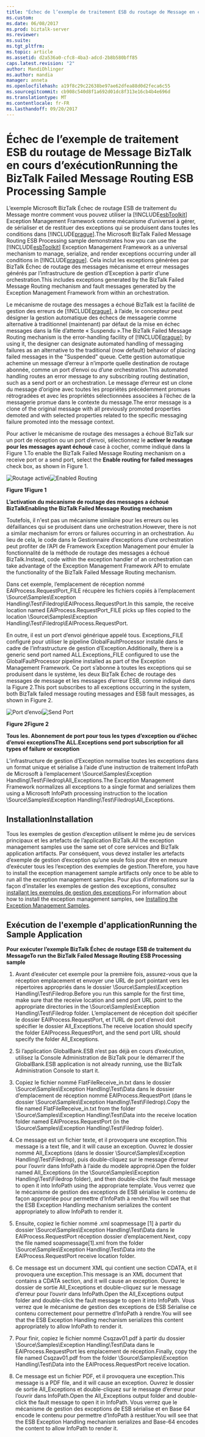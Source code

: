 ```yaml
---
title: "Échec de l’exemple de traitement ESB du routage de Message en cours d’exécution BizTalk | Documents Microsoft"
ms.custom: 
ms.date: 06/08/2017
ms.prod: biztalk-server
ms.reviewer: 
ms.suite: 
ms.tgt_pltfrm: 
ms.topic: article
ms.assetid: d2a536a0-cfc8-4ba3-adcd-2b8b580bff85
caps.latest.revision: "2"
author: MandiOhlinger
ms.author: mandia
manager: anneta
ms.openlocfilehash: a19f8c29c22638be97ae62dfea88d0d2feca6c55
ms.sourcegitcommit: cb908c540d8f1a692d01dc8f313e16cb4b4e696d
ms.translationtype: MT
ms.contentlocale: fr-FR
ms.lasthandoff: 09/20/2017
---
```

# <a name="running-the-biztalk-failed-message-routing-esb-processing-sample"></a><span data-ttu-id="bb851-102">Échec de l’exemple de traitement ESB du routage de Message BizTalk en cours d’exécution</span><span class="sxs-lookup"><span data-stu-id="bb851-102">Running the BizTalk Failed Message Routing ESB Processing Sample</span></span>
<span data-ttu-id="bb851-103">L’exemple Microsoft BizTalk Échec de routage ESB de traitement du Message montre comment vous pouvez utiliser la [!INCLUDE[esbToolkit](../includes/esbtoolkit-md.md)] Exception Management Framework comme mécanisme d’universel à gérer, de sérialiser et de restituer des exceptions qui se produisent dans toutes les conditions dans [!INCLUDE[prague](../includes/prague-md.md)].</span><span class="sxs-lookup"><span data-stu-id="bb851-103">The Microsoft BizTalk Failed Message Routing ESB Processing sample demonstrates how you can use the [!INCLUDE[esbToolkit](../includes/esbtoolkit-md.md)] Exception Management Framework as a universal mechanism to manage, serialize, and render exceptions occurring under all conditions in [!INCLUDE[prague](../includes/prague-md.md)].</span></span> <span data-ttu-id="bb851-104">Cela inclut les exceptions générées par BizTalk Échec de routage des messages mécanisme et erreur messages générés par l’infrastructure de gestion d’Exception à partir d’une orchestration.</span><span class="sxs-lookup"><span data-stu-id="bb851-104">This includes exceptions generated by the BizTalk Failed Message Routing mechanism and fault messages generated by the Exception Management Framework from within an orchestration.</span></span>  
  
 <span data-ttu-id="bb851-105">Le mécanisme de routage des messages a échoué BizTalk est la facilité de gestion des erreurs de [!INCLUDE[prague](../includes/prague-md.md)], à l’aide, le concepteur peut désigner la gestion automatique des échecs de messagerie comme alternative à traditionnel (maintenant) par défaut de la mise en échec messages dans la file d’attente « Suspendu ».</span><span class="sxs-lookup"><span data-stu-id="bb851-105">The BizTalk Failed Message Routing mechanism is the error-handling facility of [!INCLUDE[prague](../includes/prague-md.md)]; by using it, the designer can designate automated handling of messaging failures as an alternative to the traditional (now default) behavior of placing failed messages in the "Suspended" queue.</span></span> <span data-ttu-id="bb851-106">Cette gestion automatique achemine un message d’erreur à n’importe quelle destination de routage abonnée, comme un port d’envoi ou d’une orchestration.</span><span class="sxs-lookup"><span data-stu-id="bb851-106">This automated handling routes an error message to any subscribing routing destination, such as a send port or an orchestration.</span></span> <span data-ttu-id="bb851-107">Le message d’erreur est un clone du message d’origine avec toutes les propriétés précédemment promues rétrogradées et avec les propriétés sélectionnées associées à l’échec de la messagerie promue dans le contexte du message.</span><span class="sxs-lookup"><span data-stu-id="bb851-107">The error message is a clone of the original message with all previously promoted properties demoted and with selected properties related to the specific messaging failure promoted into the message context.</span></span>  
  
 <span data-ttu-id="bb851-108">Pour activer le mécanisme de routage des messages a échoué BizTalk sur un port de réception ou un port d’envoi, sélectionnez le **activer le routage pour les messages ayant échoué** case à cocher, comme indiqué dans la Figure 1.</span><span class="sxs-lookup"><span data-stu-id="bb851-108">To enable the BizTalk Failed Message Routing mechanism on a receive port or a send port, select the **Enable routing for failed messages** check box, as shown in Figure 1.</span></span>  
  
 <span data-ttu-id="bb851-109">![Routage activé](../esb-toolkit/media/ch6-enabledrouting.gif "§ 6-EnabledRouting")</span><span class="sxs-lookup"><span data-stu-id="bb851-109">![Enabled Routing](../esb-toolkit/media/ch6-enabledrouting.gif "Ch6-EnabledRouting")</span></span>  
  
 <span data-ttu-id="bb851-110">**Figure 1**</span><span class="sxs-lookup"><span data-stu-id="bb851-110">**Figure 1**</span></span>  
  
 <span data-ttu-id="bb851-111">**L’activation du mécanisme de routage des messages a échoué BizTalk**</span><span class="sxs-lookup"><span data-stu-id="bb851-111">**Enabling the BizTalk Failed Message Routing mechanism**</span></span>  
  
 <span data-ttu-id="bb851-112">Toutefois, il n'est pas un mécanisme similaire pour les erreurs ou les défaillances qui se produisent dans une orchestration.</span><span class="sxs-lookup"><span data-stu-id="bb851-112">However, there is not a similar mechanism for errors or failures occurring in an orchestration.</span></span> <span data-ttu-id="bb851-113">Au lieu de cela, le code dans le Gestionnaire d’exceptions d’une orchestration peut profiter de l’API de Framework Exception Management pour émuler la fonctionnalité de la méthode de routage des messages a échoué BizTalk.</span><span class="sxs-lookup"><span data-stu-id="bb851-113">Instead, code within the exception handler of an orchestration can take advantage of the Exception Management Framework API to emulate the functionality of the BizTalk Failed Message Routing mechanism.</span></span>  
  
 <span data-ttu-id="bb851-114">Dans cet exemple, l’emplacement de réception nommé EAIProcess.RequestPort_FILE récupère les fichiers copiés à l’emplacement \Source\Samples\Exception Handling\Test\Filedrop\EAIProcess.RequestPort.</span><span class="sxs-lookup"><span data-stu-id="bb851-114">In this sample, the receive location named EAIProcess.RequestPort_FILE picks up files copied to the location \Source\Samples\Exception Handling\Test\Filedrop\EAIProcess.RequestPort.</span></span>  
  
 <span data-ttu-id="bb851-115">En outre, il est un port d’envoi générique appelé tous. Exceptions_FILE configuré pour utiliser le pipeline GlobalFaultProcessor installé dans le cadre de l’infrastructure de gestion d’Exception.</span><span class="sxs-lookup"><span data-stu-id="bb851-115">Additionally, there is a generic send port named ALL.Exceptions_FILE configured to use the GlobalFaultProcessor pipeline installed as part of the Exception Management Framework.</span></span> <span data-ttu-id="bb851-116">Ce port s’abonne à toutes les exceptions qui se produisent dans le système, les deux BizTalk Échec de routage des messages de message et les messages d’erreur ESB, comme indiqué dans la Figure 2.</span><span class="sxs-lookup"><span data-stu-id="bb851-116">This port subscribes to all exceptions occurring in the system, both BizTalk failed message routing messages and ESB fault messages, as shown in Figure 2.</span></span>  
  
 <span data-ttu-id="bb851-117">![Port d’envoi](../esb-toolkit/media/ch6-sendport.gif "§ 6-ports d’envoi")</span><span class="sxs-lookup"><span data-stu-id="bb851-117">![Send Port](../esb-toolkit/media/ch6-sendport.gif "Ch6-SendPort")</span></span>  
  
 <span data-ttu-id="bb851-118">**Figure 2**</span><span class="sxs-lookup"><span data-stu-id="bb851-118">**Figure 2**</span></span>  
  
 <span data-ttu-id="bb851-119">**Tous les. Abonnement de port pour tous les types d’exception ou d’échec d’envoi exceptions**</span><span class="sxs-lookup"><span data-stu-id="bb851-119">**The ALL.Exceptions send port subscription for all types of failure or exception**</span></span>  
  
 <span data-ttu-id="bb851-120">L’infrastructure de gestion d’Exception normalise toutes les exceptions dans un format unique et sérialise à l’aide d’une instruction de traitement InfoPath de Microsoft à l’emplacement \Source\Samples\Exception Handling\Test\Filedrop\All_Exceptions.</span><span class="sxs-lookup"><span data-stu-id="bb851-120">The Exception Management Framework normalizes all exceptions to a single format and serializes them using a Microsoft InfoPath processing instruction to the location \Source\Samples\Exception Handling\Test\Filedrop\All_Exceptions.</span></span>  
  
## <a name="installation"></a><span data-ttu-id="bb851-121">Installation</span><span class="sxs-lookup"><span data-stu-id="bb851-121">Installation</span></span>  
 <span data-ttu-id="bb851-122">Tous les exemples de gestion d’exception utilisent le même jeu de services principaux et les artefacts de l’application BizTalk.</span><span class="sxs-lookup"><span data-stu-id="bb851-122">All the exception management samples use the same set of core services and BizTalk application artifacts.</span></span> <span data-ttu-id="bb851-123">Par conséquent, vous devez installer les artefacts d’exemple de gestion d’exception qu’une seule fois pour être en mesure d’exécuter tous les l’exception des exemples de gestion.</span><span class="sxs-lookup"><span data-stu-id="bb851-123">Therefore, you have to install the exception management sample artifacts only once to be able to run all the exception management samples.</span></span> <span data-ttu-id="bb851-124">Pour plus d’informations sur la façon d’installer les exemples de gestion des exceptions, consultez [installant les exemples de gestion des exceptions](../esb-toolkit/installing-the-exception-management-samples.md).</span><span class="sxs-lookup"><span data-stu-id="bb851-124">For information about how to install the exception management samples, see [Installing the Exception Management Samples](../esb-toolkit/installing-the-exception-management-samples.md).</span></span>  
  
## <a name="running-the-sample-application"></a><span data-ttu-id="bb851-125">Exécution de l'exemple d'application</span><span class="sxs-lookup"><span data-stu-id="bb851-125">Running the Sample Application</span></span>  
 <span data-ttu-id="bb851-126">**Pour exécuter l’exemple BizTalk Échec de routage ESB de traitement du Message**</span><span class="sxs-lookup"><span data-stu-id="bb851-126">**To run the BizTalk Failed Message Routing ESB Processing sample**</span></span>  
  
1.  <span data-ttu-id="bb851-127">Avant d’exécuter cet exemple pour la première fois, assurez-vous que la réception emplacement et envoyer une URL de port pointant vers les répertoires appropriés dans le dossier \Source\Samples\Exception Handling\Test\Filedrop.</span><span class="sxs-lookup"><span data-stu-id="bb851-127">Before you run this sample for the first time, make sure that the receive location and send port URL point to the appropriate directories in the \Source\Samples\Exception Handling\Test\Filedrop folder.</span></span> <span data-ttu-id="bb851-128">L’emplacement de réception doit spécifier le dossier EAIProcess.RequestPort, et l’URL de port d’envoi doit spécifier le dossier All_Exceptions.</span><span class="sxs-lookup"><span data-stu-id="bb851-128">The receive location should specify the folder EAIProcess.RequestPort, and the send port URL should specify the folder All_Exceptions.</span></span>  
  
2.  <span data-ttu-id="bb851-129">Si l’application GlobalBank.ESB n’est pas déjà en cours d’exécution, utilisez la Console Administration de BizTalk pour le démarrer.</span><span class="sxs-lookup"><span data-stu-id="bb851-129">If the GlobalBank.ESB application is not already running, use the BizTalk Administration Console to start it.</span></span>  
  
3.  <span data-ttu-id="bb851-130">Copiez le fichier nommé FlatFileReceive_in.txt dans le dossier \Source\Samples\Exception Handling\Test\Data dans le dossier d’emplacement de réception nommé EAIProcess.RequestPort (dans le dossier \Source\Samples\Exception Handling\Test\Filedrop).</span><span class="sxs-lookup"><span data-stu-id="bb851-130">Copy the file named FlatFileReceive_in.txt from the folder \Source\Samples\Exception Handling\Test\Data into the receive location folder named EAIProcess.RequestPort (in the \Source\Samples\Exception Handling\Test\Filedrop folder).</span></span>  
  
4.  <span data-ttu-id="bb851-131">Ce message est un fichier texte, et il provoquera une exception.</span><span class="sxs-lookup"><span data-stu-id="bb851-131">This message is a text file, and it will cause an exception.</span></span> <span data-ttu-id="bb851-132">Ouvrez le dossier nommé All_Exceptions (dans le dossier \Source\Samples\Exception Handling\Test\Filedrop), puis double-cliquez sur le message d’erreur pour l’ouvrir dans InfoPath à l’aide du modèle approprié.</span><span class="sxs-lookup"><span data-stu-id="bb851-132">Open the folder named All_Exceptions (in the \Source\Samples\Exception Handling\Test\Filedrop folder), and then double-click the fault message to open it into InfoPath using the appropriate template.</span></span> <span data-ttu-id="bb851-133">Vous verrez que le mécanisme de gestion des exceptions de ESB sérialise le contenu de façon appropriée pour permettre d’InfoPath à rendre.</span><span class="sxs-lookup"><span data-stu-id="bb851-133">You will see that the ESB Exception Handling mechanism serializes the content appropriately to allow InfoPath to render it.</span></span>  
  
5.  <span data-ttu-id="bb851-134">Ensuite, copiez le fichier nommé .xml soapmessage [1] à partir du dossier \Source\Samples\Exception Handling\Test\Data dans le EAIProcess.RequestPort réception dossier d’emplacement.</span><span class="sxs-lookup"><span data-stu-id="bb851-134">Next, copy the file named soapmessage[1].xml from the folder \Source\Samples\Exception Handling\Test\Data into the EAIProcess.RequestPort receive location folder.</span></span>  
  
6.  <span data-ttu-id="bb851-135">Ce message est un document XML qui contient une section CDATA, et il provoquera une exception.</span><span class="sxs-lookup"><span data-stu-id="bb851-135">This message is an XML document that contains a CDATA section, and it will cause an exception.</span></span> <span data-ttu-id="bb851-136">Ouvrez le dossier de sortie All_Exceptions et double-cliquez sur le message d’erreur pour l’ouvrir dans InfoPath.</span><span class="sxs-lookup"><span data-stu-id="bb851-136">Open the All_Exceptions output folder and double-click the fault message to open it into InfoPath.</span></span> <span data-ttu-id="bb851-137">Vous verrez que le mécanisme de gestion des exceptions de ESB Sérialise ce contenu correctement pour permettre d’InfoPath à rendre.</span><span class="sxs-lookup"><span data-stu-id="bb851-137">You will see that the ESB Exception Handling mechanism serializes this content appropriately to allow InfoPath to render it.</span></span>  
  
7.  <span data-ttu-id="bb851-138">Pour finir, copiez le fichier nommé Csqzav01.pdf à partir du dossier \Source\Samples\Exception Handling\Test\Data dans le EAIProcess.RequestPort les emplacement de réception.</span><span class="sxs-lookup"><span data-stu-id="bb851-138">Finally, copy the file named Csqzav01.pdf from the folder \Source\Samples\Exception Handling\Test\Data into the EAIProcess.RequestPort receive location.</span></span>  
  
8.  <span data-ttu-id="bb851-139">Ce message est un fichier PDF, et il provoquera une exception.</span><span class="sxs-lookup"><span data-stu-id="bb851-139">This message is a PDF file, and it will cause an exception.</span></span> <span data-ttu-id="bb851-140">Ouvrez le dossier de sortie All_Exceptions et double-cliquez sur le message d’erreur pour l’ouvrir dans InfoPath.</span><span class="sxs-lookup"><span data-stu-id="bb851-140">Open the All_Exceptions output folder and double-click the fault message to open it in InfoPath.</span></span> <span data-ttu-id="bb851-141">Vous verrez que le mécanisme de gestion des exceptions de ESB sérialise et en Base 64 encode le contenu pour permettre d’InfoPath à restituer.</span><span class="sxs-lookup"><span data-stu-id="bb851-141">You will see that the ESB Exception Handling mechanism serializes and Base-64 encodes the content to allow InfoPath to render it.</span></span>